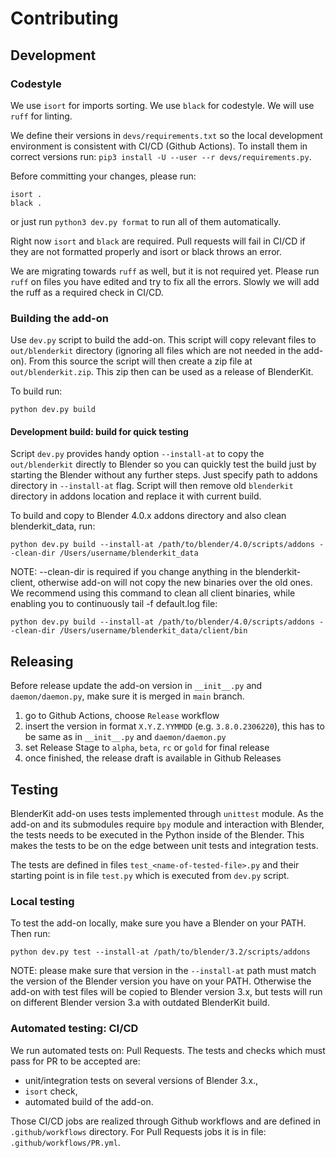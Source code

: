 # Contributing

## Development

### Codestyle

We use `isort` for imports sorting.
We use `black` for codestyle.
We will use `ruff` for linting.

We define their versions in `devs/requirements.txt` so the local development environment is consistent with CI/CD (Github Actions).
To install them in correct versions run: `pip3 install -U --user --r devs/requirements.py`.

Before committing your changes, please run:
```
isort .
black .
```

or just run `python3 dev.py format` to run all of them automatically.

Right now `isort` and `black` are required.
Pull requests will fail in CI/CD if they are not formatted properly and isort or black throws an error.

We are migrating towards `ruff` as well, but it is not required yet.
Please run `ruff` on files you have edited and try to fix all the errors.
Slowly we will add the ruff as a required check in CI/CD.

### Building the add-on

Use `dev.py` script to build the add-on.
This script will copy relevant files to `out/blenderkit` directory (ignoring all files which are not needed in the add-on).
From this source the script will then create a zip file at `out/blenderkit.zip`.
This zip then can be used as a release of BlenderKit.

To build run:
```
python dev.py build
```

#### Development build: build for quick testing

Script `dev.py` provides handy option `--install-at` to copy the `out/blenderkit` directly to Blender so you can quickly test the build just by starting the Blender without any further steps.
Just specify path to addons directory in `--install-at` flag.
Script will then remove old `blenderkit` directory in addons location and replace it with current build.

To build and copy to Blender 4.0.x addons directory and also clean blenderkit_data, run:

```
python dev.py build --install-at /path/to/blender/4.0/scripts/addons --clean-dir /Users/username/blenderkit_data
```

NOTE: --clean-dir is required if you change anything in the blenderkit-client, otherwise add-on will not copy the new binaries over the old ones.
We recommend using this command to clean all client binaries, while enabling you to continuously tail -f default.log file:

```
python dev.py build --install-at /path/to/blender/4.0/scripts/addons --clean-dir /Users/username/blenderkit_data/client/bin
```

## Releasing

Before release update the add-on version in `__init__.py` and `daemon/daemon.py`, make sure it is merged in `main` branch.

1. go to Github Actions, choose `Release` workflow
2. insert the version in format `X.Y.Z.YYMMDD` (e.g. `3.8.0.2306220`), this has to be same as in `__init__.py` and `daemon/daemon.py`
3. set Release Stage to `alpha`, `beta`, `rc` or `gold` for final release
4. once finished, the release draft is available in Github Releases

## Testing

BlenderKit add-on uses tests implemented through `unittest` module.
As the add-on and its submodules require `bpy` module and interaction with Blender, the tests needs to be executed in the Python inside of the Blender.
This makes the tests to be on the edge between unit tests and integration tests.

The tests are defined in files `test_<name-of-tested-file>.py` and their starting point is in file `test.py` which is executed from `dev.py` script.

### Local testing

To test the add-on locally, make sure you have a Blender on your PATH.
Then run:

```
python dev.py test --install-at /path/to/blender/3.2/scripts/addons
```

NOTE: please make sure that version in the `--install-at` path must match the version of the Blender version you have on your PATH.
Otherwise the add-on with test files will be copied to Blender version 3.x, but tests will run on different Blender version 3.a with outdated BlenderKit build.

### Automated testing: CI/CD

We run automated tests on: Pull Requests.
The tests and checks which must pass for PR to be accepted are:
- unit/integration tests on several versions of Blender 3.x.,
- `isort` check,
- automated build of the add-on.

Those CI/CD jobs are realized through Github workflows and are defined in `.github/workflows` directory.
For Pull Requests jobs it is in file: `.github/workflows/PR.yml`.
